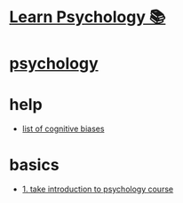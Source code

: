 # [Learn Psychology 📚](https://my.mindnode.com/cmk4fh551FmyBm5Eg3vAbj9zruxk3W41XNreG4vy)

# [psychology](http://www.wikiwand.com/en/Psychology)


# help


- [list of cognitive biases](http://rationalwiki.org/wiki/List_of_cognitive_biases)


# basics


- [1. take introduction to psychology course](https://ocw.mit.edu/courses/brain-and-cognitive-sciences/9-00-introduction-to-psychology-fall-2004/)





